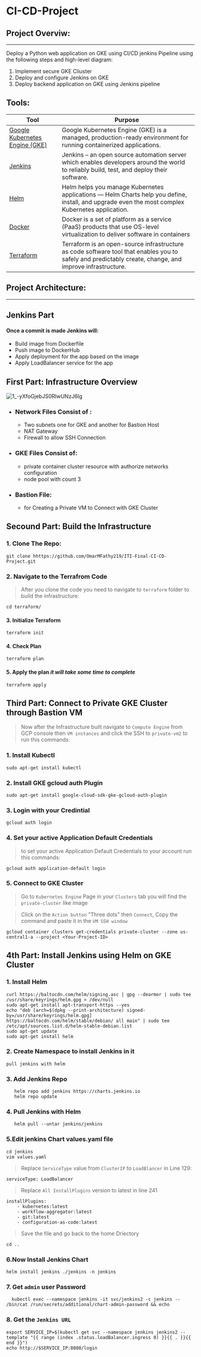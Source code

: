 # CI-CD-Project
## Project Overviw:
---------------------------------------------
Deploy a Python web application on GKE using CI/CD jenkins Pipeline using the following steps and high-level diagram:
1. Implement secure GKE Cliuster
2. Deploy and configure Jenkins on GKE
3. Deploy backend application on GKE using Jenkins pipeline

## Tools:
| Tool | Purpose |
| ------ | ------ |
| [ Google Kubernetes Engine (GKE) ](https://cloud.google.com/kubernetes-engine) | Google Kubernetes Engine (GKE) is a managed, production-ready environment for running containerized applications. |
| [ Jenkins ](https://www.jenkins.io) | Jenkins – an open source automation server which enables developers around the world to reliably build, test, and deploy their software. |
| [ Helm ](https://helm.sh) | Helm helps you manage Kubernetes applications — Helm Charts help you define, install, and upgrade even the most complex Kubernetes application. |
| [ Docker ](https://www.docker.com) | Docker is a set of platform as a service (PaaS) products that use OS-level virtualization to deliver software in containers|
| [ Terraform ](https://www.terraform.io) | Terraform is an open-source infrastructure as code software tool that enables you to safely and predictably create, change, and improve infrastructure. |

## Project Architecture:
---------------------------------------------

## Jenkins Part
#### Once a commit is made Jenkins will:
- Build image from Dockerfile
- Push image to DockerHub
- Apply deployment for the app based on the image
- Apply LoadBalancer service for the app

## First Part: Infrastructure Overview
![1_-yXfoGjebJS0RIwUNzJ6Ig](https://user-images.githubusercontent.com/52250018/199336829-1d104ab7-aa80-4809-9775-b4b3cf8dfea9.png)

- ###  Network Files Consist of :
  - Two subnets one for GKE and another for Bastion Host
  - NAT Gateway 
  - Firewall to allow SSH Connection

- ### GKE Files Consist of:
  - private container cluster resource with authorize networks configuration
  - node pool with count 3 
- ### Bastion File: 
    - for Creating a Private VM to Connect with GKE Cluster

## Secound Part: Build the Infrastructure
### 1. Clone The Repo:
```
git clone hhttps://github.com/OmarMFathy219/ITI-Final-CI-CD-Project.git
```
### 2. Navigate to the Terrafrom Code
> After you clone the code you need to navigate to `terraform` folder to build the infrastructure:
```
cd terraform/
```
#### 3. Initialize Terraform
```
terraform init
```

#### 4. Check Plan
```
terraform plan
```

#### 5. Apply the plan *it will take some time to complete*
```
terraform apply
```
## Third Part: Connect to Private GKE Cluster through Bastion VM
> Now after the Infrastructure built navigate to `Compute Engine` from GCP console then `VM instances` and click the SSH to `private-vm2` to run this commands:

### 1. Install Kubectl
```
sudo apt-get install kubectl
```
### 2. Install GKE gcloud auth Plugin
```
sudo apt-get install google-cloud-sdk-gke-gcloud-auth-plugin
```
### 3. Login with your Credintial
```
gcloud auth login
```
### 4. Set your active Application Default Credentials
> to set your active Application Default Credentials to your account run this commands:
```
gcloud auth application-default login
```
### 5. Connect to GKE Cluster
> Go to `Kubernetes Engine` Page in your `Clusters` tab you will find the `private-cluster` like image

> Click on the `Action button` "Three dots" then `Connect`, Copy the command and paste it in the `VM SSH window`
```
gcloud container clusters get-credentials private-cluster --zone us-central1-a --project <Your-Project-ID>
```
## 4th Part: Install Jenkins using Helm on GKE Cluster
### 1. Install Helm
```
curl https://baltocdn.com/helm/signing.asc | gpg --dearmor | sudo tee /usr/share/keyrings/helm.gpg > /dev/null
sudo apt-get install apt-transport-https --yes
echo "deb [arch=$(dpkg --print-architecture) signed-by=/usr/share/keyrings/helm.gpg] https://baltocdn.com/helm/stable/debian/ all main" | sudo tee /etc/apt/sources.list.d/helm-stable-debian.list
sudo apt-get update
sudo apt-get install helm
```
### 2. Create Namespace to install Jenkins in it
```
pull jenkins with helm
```
### 3. Add Jenkins Repo
```
   helm repo add jenkins https://charts.jenkins.io
   helm repo update
```
### 4. Pull Jenkins with Helm
```
   helm pull --untar jenkins/jenkins
```
### 5.Edit jenkins Chart values.yaml file
```
cd jenkins
vim values.yaml
```
> Replace `ServiceType` value from `ClusterIP` to `LoadBlancer` in Line 129:
```
serviceType: LoadBalancer
```
> Replace `All InstallPlugins` version to latest in line 241
```
installPlugins:
    - kubernetes:latest
    - workflow-aggregator:latest
    - git:latest
    - configuration-as-code:latest
```
> Save the file and go back to the home Driectory
```
cd ..
```
### 6.Now Install Jenkins Chart
```
helm install jenkins ./jenkins -n jenkins
```
### 7. Get `admin` user Password
```
  kubectl exec --namespace jenkins -it svc/jenkins2 -c jenkins -- /bin/cat /run/secrets/additional/chart-admin-password && echo
```
### 8. Get the `Jenkins URL`
```
export SERVICE_IP=$(kubectl get svc --namespace jenkins jenkins2 --template "{{ range (index .status.loadBalancer.ingress 0) }}{{ . }}{{ end }}")
echo http://$SERVICE_IP:8080/login
```



